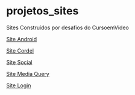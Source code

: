 # projetos_sites
 Sites Construídos por desafios do CursoemVideo


<a href="https://gabriel-sady.github.io/projetos_sites/Android/index.html"> Site Android <a>

<a href="https://gabriel-sady.github.io/projetos_sites/Cordel/index.html"> Site Cordel <a>

<a href="https://gabriel-sady.github.io/projetos_sites/Social/index.html"> Site Social <a>

<a href="https://gabriel-sady.github.io/projetos_sites/Media%20Query/index.html"> Site Media Query <a>

<a href="https://gabriel-sady.github.io/projetos_sites/Login/index.html"> Site Login <a>
